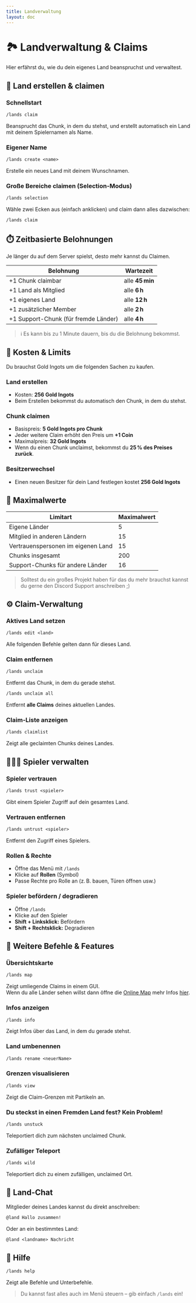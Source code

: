 ```yaml
---
title: Landverwaltung
layout: doc
---
```


# 🏞️ Landverwaltung & Claims

Hier erfährst du, wie du dein eigenes Land beanspruchst und verwaltest.


## 🧱 Land erstellen & claimen

### Schnellstart

```txt
/lands claim
```

Beansprucht das Chunk, in dem du stehst, und erstellt automatisch ein Land mit deinem Spielernamen als Name.

### Eigener Name

```txt
/lands create <name>
```

Erstelle ein neues Land mit deinem Wunschnamen.

### Große Bereiche claimen (Selection-Modus)

```txt
/lands selection
```

Wähle zwei Ecken aus (einfach anklicken) und claim dann alles dazwischen:

```txt
/lands claim
```

## ⏱️ Zeitbasierte Belohnungen

Je länger du auf dem Server spielst, desto mehr kannst du Claimen.

| Belohnung                  | Wartezeit     |
|---------------------------|---------------|
| +1 Chunk claimbar         | alle **45 min** |
| +1 Land als Mitglied      | alle **6 h**     |
| +1 eigenes Land           | alle **12 h**    |
| +1 zusätzlicher Member    | alle **2 h**     |
| +1 Support-Chunk (für fremde Länder) | alle **4 h**     |

> ℹ️ Es kann bis zu 1 Minute dauern, bis du die Belohnung bekommst.


## 💸 Kosten & Limits

Du brauchst Gold Ingots um die folgenden Sachen zu kaufen.

### Land erstellen

* Kosten: **256 Gold Ingots**
* Beim Erstellen bekommst du automatisch den Chunk, in dem du stehst.

### Chunk claimen

* Basispreis: **5 Gold Ingots pro Chunk**
* Jeder weitere Claim erhöht den Preis um **+1 Coin**
* Maximalpreis: **32 Gold Ingots**
* Wenn du einen Chunk unclaimst, bekommst du **25 % des Preises zurück**.

### Besitzerwechsel

* Einen neuen Besitzer für dein Land festlegen kostet **256 Gold Ingots**


## 🧱 Maximalwerte

| Limitart                        | Maximalwert |
|--------------------------------|-------------|
| Eigene Länder                  | 5           |
| Mitglied in anderen Ländern   | 15          |
| Vertrauenspersonen im eigenen Land | 15      |
| Chunks insgesamt               | 200         |
| Support-Chunks für andere Länder | 16        |

> Solltest du ein großes Projekt haben für das du mehr brauchst kannst du gerne den Discord Support anschreiben ;)


## ⚙️ Claim-Verwaltung

### Aktives Land setzen

```txt
/lands edit <land>
```

Alle folgenden Befehle gelten dann für dieses Land.

### Claim entfernen

```txt
/lands unclaim
```

Entfernt das Chunk, in dem du gerade stehst.

```txt
/lands unclaim all
```

Entfernt **alle Claims** deines aktuellen Landes.

### Claim-Liste anzeigen

```txt
/lands claimlist
```

Zeigt alle geclaimten Chunks deines Landes.


## 🧑‍🤝‍🧑 Spieler verwalten

### Spieler vertrauen

```txt
/lands trust <spieler>
```

Gibt einem Spieler Zugriff auf dein gesamtes Land.

### Vertrauen entfernen

```txt
/lands untrust <spieler>
```

Entfernt den Zugriff eines Spielers.

### Rollen & Rechte

* Öffne das Menü mit `/lands`
* Klicke auf **Rollen** (Symbol)
* Passe Rechte pro Rolle an (z. B. bauen, Türen öffnen usw.)

### Spieler befördern / degradieren

* Öffne `/lands`
* Klicke auf den Spieler
* **Shift + Linksklick:** Befördern
* **Shift + Rechtsklick:** Degradieren


## 📍 Weitere Befehle & Features

### Übersichtskarte

```txt
/lands map
```

Zeigt umliegende Claims in einem GUI.   
Wenn du alle Länder sehen willst dann öffne die [Online Map](http://map.cookieattack.de:5555/) mehr Infos [hier](/features/map.md).

### Infos anzeigen

```txt
/lands info
```

Zeigt Infos über das Land, in dem du gerade stehst.

### Land umbenennen

```txt
/lands rename <neuerName>
```

### Grenzen visualisieren

```txt
/lands view
```

Zeigt die Claim-Grenzen mit Partikeln an.

### Du steckst in einen Fremden Land fest? Kein Problem!

```txt
/lands unstuck
```

Teleportiert dich zum nächsten unclaimed Chunk.

### Zufälliger Teleport

```txt
/lands wild
```

Teleportiert dich zu einem zufälligen, unclaimed Ort.


## 💬 Land-Chat

Mitglieder deines Landes kannst du direkt anschreiben:

```txt
@land Hallo zusammen!
```

Oder an ein bestimmtes Land:

```txt
@land <landname> Nachricht
```


## 📘 Hilfe

```txt
/lands help
```

Zeigt alle Befehle und Unterbefehle.

> Du kannst fast alles auch im Menü steuern – gib einfach `/lands` ein!